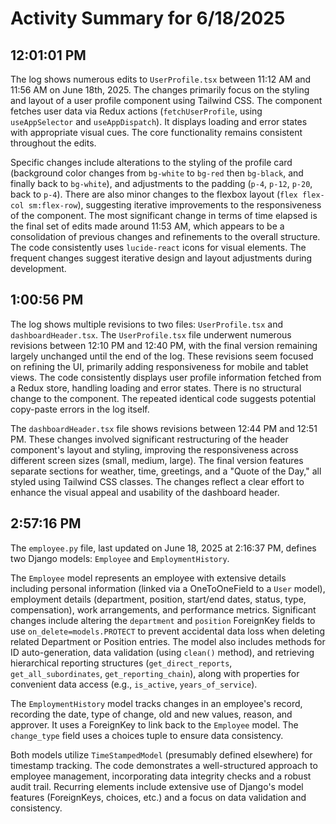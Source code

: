 # Activity Summary for 6/18/2025

## 12:01:01 PM
The log shows numerous edits to `UserProfile.tsx` between 11:12 AM and 11:56 AM on June 18th, 2025.  The changes primarily focus on the styling and layout of a user profile component using Tailwind CSS.  The component fetches user data via Redux actions (`fetchUserProfile`, using `useAppSelector` and `useAppDispatch`).  It displays loading and error states with appropriate visual cues.  The core functionality remains consistent throughout the edits.

Specific changes include alterations to the styling of the profile card (background color changes from `bg-white` to `bg-red` then `bg-black`, and finally back to `bg-white`), and adjustments to the padding (`p-4`, `p-12`, `p-20`, back to `p-4`). There are also minor changes to the flexbox layout (`flex flex-col sm:flex-row`), suggesting iterative improvements to the responsiveness of the component.  The most significant change in terms of time elapsed is the final set of edits made around 11:53 AM, which  appears to be a consolidation of previous changes and refinements to the overall structure.  The code consistently uses `lucide-react` icons for visual elements.  The frequent changes suggest iterative design and layout adjustments during development.


## 1:00:56 PM
The log shows multiple revisions to two files: `UserProfile.tsx` and `dashboardHeader.tsx`.  The `UserProfile.tsx` file underwent numerous revisions between 12:10 PM and 12:40 PM, with the final version remaining largely unchanged until the end of the log. These revisions seem focused on refining the UI, primarily adding responsiveness for mobile and tablet views.  The code consistently displays user profile information fetched from a Redux store, handling loading and error states.  There is no structural change to the component. The repeated identical code suggests potential copy-paste errors in the log itself.

The `dashboardHeader.tsx` file shows revisions between 12:44 PM and 12:51 PM.  These changes involved significant restructuring of the header component's layout and styling, improving the responsiveness across different screen sizes (small, medium, large). The final version features separate sections for weather, time, greetings, and a "Quote of the Day," all styled using Tailwind CSS classes.  The changes reflect a clear effort to enhance the visual appeal and usability of the dashboard header.


## 2:57:16 PM
The `employee.py` file, last updated on June 18, 2025 at 2:16:37 PM, defines two Django models: `Employee` and `EmploymentHistory`.

The `Employee` model represents an employee with extensive details including personal information (linked via a OneToOneField to a `User` model), employment details (department, position, start/end dates, status, type, compensation), work arrangements, and performance metrics.  Significant changes include altering the `department` and `position` ForeignKey fields to use `on_delete=models.PROTECT` to prevent accidental data loss when deleting related Department or Position entries. The model also includes methods for ID auto-generation, data validation (using `clean()` method), and retrieving hierarchical reporting structures (`get_direct_reports`, `get_all_subordinates`, `get_reporting_chain`), along with properties for convenient data access (e.g., `is_active`, `years_of_service`).

The `EmploymentHistory` model tracks changes in an employee's record, recording the date, type of change, old and new values, reason, and approver.  It uses a ForeignKey to link back to the `Employee` model.  The `change_type` field uses a choices tuple to ensure data consistency.

Both models utilize `TimeStampedModel` (presumably defined elsewhere) for timestamp tracking.  The code demonstrates a well-structured approach to employee management, incorporating data integrity checks and a robust audit trail.  Recurring elements include extensive use of Django's model features (ForeignKeys, choices, etc.) and a focus on data validation and consistency.

